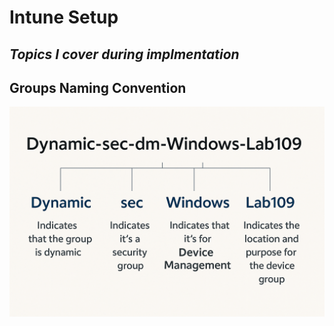# Intune Setup
## ***Topics I cover during implmentation***

## Groups Naming Convention
![alt text](Images/Groups.png)